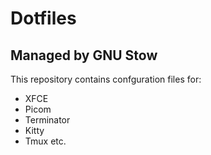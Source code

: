 # Dotfiles

## Managed by GNU Stow

This repository contains confguration files for:

- XFCE
- Picom
- Terminator
- Kitty
- Tmux etc.
